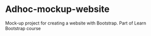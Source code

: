 # Adhoc-mockup-website
Mock-up project for creating a website with Bootstrap. Part of Learn Bootstrap course
